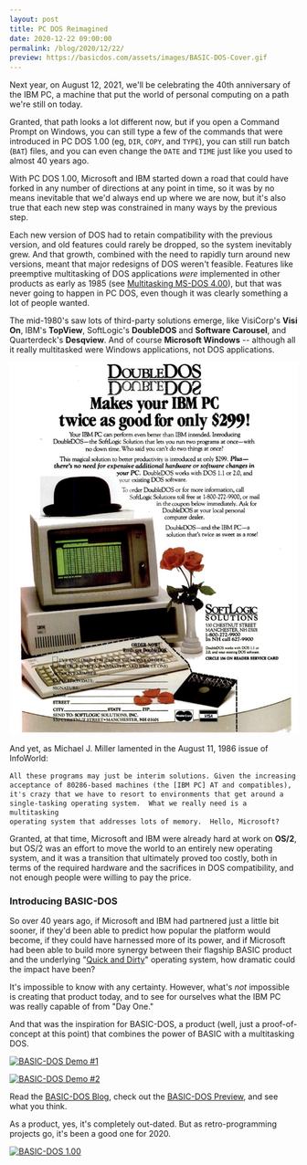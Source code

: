 ```yaml
---
layout: post
title: PC DOS Reimagined
date: 2020-12-22 09:00:00
permalink: /blog/2020/12/22/
preview: https://basicdos.com/assets/images/BASIC-DOS-Cover.gif
---
```


Next year, on August 12, 2021, we'll be celebrating the 40th anniversary of the IBM PC, a machine that
put the world of personal computing on a path we're still on today.

Granted, that path looks a lot different now, but if you open a Command Prompt on Windows, you can still
type a few of the commands that were introduced in PC DOS 1.00 (eg, `DIR`, `COPY`, and `TYPE`), you can
still run batch (`BAT`) files, and you can even change the `DATE` and `TIME` just like you used to almost
40 years ago.

With PC DOS 1.00, Microsoft and IBM started down a road that could have forked in any number of directions at
any point in time, so it was by no means inevitable that we'd always end up where we are now, but it's also
true that each new step was constrained in many ways by the previous step.

Each new version of DOS had to retain compatibility with the previous version, and old features could
rarely be dropped, so the system inevitably grew.  And that growth, combined with the need to rapidly
turn around new versions, meant that major redesigns of DOS weren't feasible.  Features like preemptive
multitasking of DOS applications *were* implemented in other products as early as 1985 (see
[Multitasking MS-DOS 4.00](/software/pcx86/sys/dos/microsoft/4.0M/)), but that was never going to happen
in PC DOS, even though it was clearly something a lot of people wanted.

The mid-1980's saw lots of third-party solutions emerge, like VisiCorp's **Visi On**, IBM's **TopView**,
SoftLogic's **DoubleDOS** and **Software Carousel**, and Quarterdeck's **Desqview**.  And of course
**Microsoft Windows** -- although all it really multitasked were Windows applications, not DOS applications.

![DoubleDOS Advertisement, PC Magazine, February 7, 1984](/blog/images/DoubleDOS-1984.jpg)

And yet, as Michael J. Miller lamented in the August 11, 1986 issue of InfoWorld:

    All these programs may just be interim solutions. Given the increasing
    acceptance of 80286-based machines (the [IBM PC] AT and compatibles),
    it's crazy that we have to resort to environments that get around a
    single-tasking operating system.  What we really need is a multitasking
    operating system that addresses lots of memory.  Hello, Microsoft?

Granted, at that time, Microsoft and IBM were already hard at work on **OS/2**, but OS/2 was an effort to move
the world to an entirely new operating system, and it was a transition that ultimately proved too costly, both
in terms of the required hardware and the sacrifices in DOS compatibility, and not enough people were willing to
pay the price.

### Introducing BASIC-DOS

So over 40 years ago, if Microsoft and IBM had partnered just a little bit sooner, if they'd been able to
predict how popular the platform would become, if they could have harnessed more of its power, and if
Microsoft had been able to build more synergy between their flagship BASIC product and the underlying
"[Quick and Dirty](https://en.wikipedia.org/wiki/86-DOS)" operating system, how dramatic could the impact
have been?

It's impossible to know with any certainty.  However, what's *not* impossible is creating that product
today, and to see for ourselves what the IBM PC was really capable of from "Day One."

And that was the inspiration for BASIC-DOS, a product (well, just a proof-of-concept at this point) that
combines the power of BASIC with a multitasking DOS.

[![BASIC-DOS Demo #1](https://basicdos.com/assets/images/BASIC-DOS1.png)](https://basicdos.com/preview/)

[![BASIC-DOS Demo #2](https://basicdos.com/assets/images/BASIC-DOS2.png)](https://basicdos.com/preview/part4/)

Read the [BASIC-DOS Blog](https://basicdos.com/blog/), check out the [BASIC-DOS Preview](https://basicdos.com/preview/),
and see what you think.

As a product, yes, it's completely out-dated.  But as retro-programming projects go, it's been a good one for 2020.

[![BASIC-DOS 1.00](https://basicdos.com/assets/images/BASIC-DOS-Cover.gif)](https://basicdos.com)
